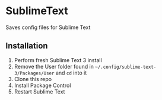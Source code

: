 # SublimeText
Saves config files for Sublime Text 

## Installation

1. Perform fresh Sublime Text 3 install
2. Remove the User folder found in `~/.config/sublime-text-3/Packages/User` and `cd` into it
3. Clone this repo 
4. Install Package Control
5. Restart Sublime Text